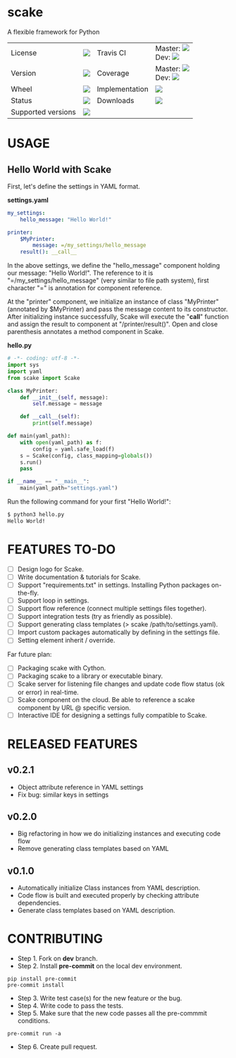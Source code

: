 # scake
A flexible framework for Python

<table>
    <tr>
        <td>License</td>
        <td><img src='https://img.shields.io/pypi/l/scake.svg'></td>
        <td>Travis CI</td>
        <td>Master: <img src='https://api.travis-ci.org/kyzas/scake.svg?branch=master'><br/>
        Dev: <img src='https://api.travis-ci.org/kyzas/scake.svg?branch=dev'></td>
    </tr>
    <tr>
        <td>Version</td>
        <td><img src='https://img.shields.io/pypi/v/scake.svg'></td>  
        <td>Coverage</td>
        <td>Master: <img src='https://codecov.io/gh/kyzas/scake/branch/master/graph/badge.svg'><br/>
        Dev: <img src='https://codecov.io/gh/kyzas/scake/branch/dev/graph/badge.svg'></td>
    </tr>
    <tr>
        <td>Wheel</td>
        <td><img src='https://img.shields.io/pypi/wheel/scake.svg'></td>
        <td>Implementation</td>
        <td><img src='https://img.shields.io/pypi/implementation/scake.svg'></td>
    </tr>
    <tr>
        <td>Status</td>
        <td><img src='https://img.shields.io/pypi/status/scake.svg'></td>
        <td>Downloads</td>
        <td><img src='https://img.shields.io/pypi/dm/scake.svg'></td>
    </tr>
    <tr>
        <td>Supported versions</td>
        <td><img src='https://img.shields.io/pypi/pyversions/scake.svg'></td>
    </tr>
</table>

# USAGE

## Hello World with Scake

First, let's define the settings in YAML format.

**settings.yaml**

``` yaml
my_settings:
    hello_message: "Hello World!"

printer:
    $MyPrinter:
        message: =/my_settings/hello_message
    result(): __call__
```

In the above settings, we define the "hello_message" component holding our message: "Hello World!". The reference to it is "=/my_settings/hello_message" (very similar to file path system), first character "=" is annotation for component reference.

At the "printer" component, we initialize an instance of class "MyPrinter" (annotated by $MyPrinter) and pass the message content to its constructor. After initializing instance successfully, Scake will execute the "__call__" function and assign the result to component at "/printer/result()". Open and close parenthesis annotates a method component in Scake.

**hello.py**

``` python
# -*- coding: utf-8 -*-
import sys
import yaml
from scake import Scake

class MyPrinter:
    def __init__(self, message):
        self.message = message

    def __call__(self):
        print(self.message)

def main(yaml_path):
    with open(yaml_path) as f:
        config = yaml.safe_load(f)
    s = Scake(config, class_mapping=globals())
    s.run()
    pass

if __name__ == "__main__":
    main(yaml_path="settings.yaml")
```

Run the following command for your first "Hello World!":

``` bash
$ python3 hello.py
Hello World!
```

# FEATURES TO-DO

- [ ] Design logo for Scake.
- [ ] Write documentation & tutorials for Scake.
- [ ] Support "requirements.txt" in settings. Installing Python packages on-the-fly.
- [ ] Support loop in settings.
- [ ] Support flow reference (connect multiple settings files together).
- [ ] Support integration tests (try as friendly as possible).
- [ ] Support generating class templates (> scake /path/to/settings.yaml).
- [ ] Import custom packages automatically by defining in the settings file.
- [ ] Setting element inherit / override.

Far future plan:

- [ ] Packaging scake with Cython.
- [ ] Packaging scake to a library or executable binary.
- [ ] Scake server for listening file changes and update code flow status (ok or error) in real-time.
- [ ] Scake component on the cloud. Be able to reference a scake component by URL @ specific version.
- [ ] Interactive IDE for designing a settings fully compatible to Scake.

# RELEASED FEATURES

## v0.2.1

* Object attribute reference in YAML settings
* Fix bug: similar keys in settings

## v0.2.0

* Big refactoring in how we do initializing instances and executing code flow
* Remove generating class templates based on YAML

## v0.1.0

* Automatically initialize Class instances from YAML description.
* Code flow is built and executed properly by checking attribute dependencies.
* Generate class templates based on YAML description.

# CONTRIBUTING

* Step 1. Fork on **dev** branch.
* Step 2. Install **pre-commit** on the local dev environment.

```
pip install pre-commit
pre-commit install
```

* Step 3. Write test case(s) for the new feature or the bug.
* Step 4. Write code to pass the tests.
* Step 5. Make sure that the new code passes all the pre-commmit conditions.

```
pre-commit run -a
```

* Step 6. Create pull request.
